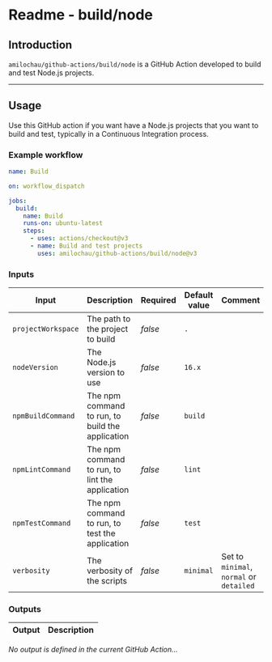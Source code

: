 # Readme - build/node

## Introduction

`amilochau/github-actions/build/node` is a GitHub Action developed to build and test Node.js projects.

---

## Usage

Use this GitHub action if you want have a Node.js projects that you want to build and test, typically in a Continuous Integration process.

### Example workflow

```yaml
name: Build

on: workflow_dispatch

jobs:
  build:
    name: Build
    runs-on: ubuntu-latest
    steps:
      - uses: actions/checkout@v3
      - name: Build and test projects
        uses: amilochau/github-actions/build/node@v3
```

### Inputs

| Input | Description | Required | Default value | Comment |
| ----- | ----------- | -------- | ------------- | ------- |
| `projectWorkspace` | The path to the project to build | *false* | `.` |
| `nodeVersion` | The Node.js version to use | *false* | `16.x` |
| `npmBuildCommand` | The npm command to run, to build the application | *false* | `build` |
| `npmLintCommand` | The npm command to run, to lint the application | *false* | `lint` |
| `npmTestCommand` | The npm command to run, to test the application | *false* | `test` |
| `verbosity` | The verbosity of the scripts | *false* | `minimal` | Set to `minimal`, `normal` or `detailed` |

### Outputs

| Output | Description |
| ------ | ----------- |

*No output is defined in the current GitHub Action...*
